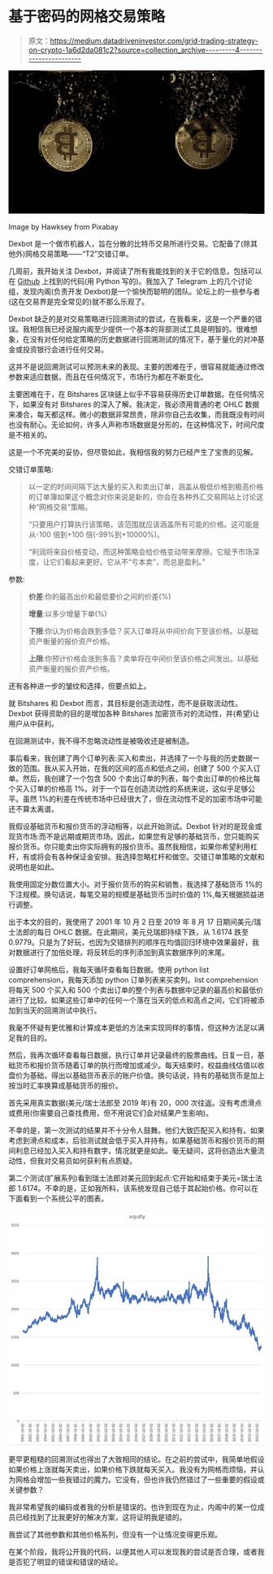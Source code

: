 # 基于密码的网格交易策略

> 原文：<https://medium.datadriveninvestor.com/grid-trading-strategy-on-crypto-1a6d2da081c2?source=collection_archive---------4----------------------->

![](img/a3af398ffc769170916c4c1aa4a0e494.png)

Image by Hawksey from Pixabay

Dexbot 是一个做市机器人，旨在分散的比特币交易所进行交易。它配备了(除其他外)网格交易策略——“T2”交错订单。

几周前，我开始关注 Dexbot，并阅读了所有我能找到的关于它的信息，包括可以在 [Github](https://github.com/Codaone/DEXBot/wiki/The-Staggered-Orders-strategy) 上找到的代码(用 Python 写的)。我加入了 Telegram 上的几个讨论组，发现内阁(负责开发 Dexbot)是一个愉快而聪明的团队。论坛上的一些参与者(这在交易界是完全常见的)就不那么乐观了。

Dexbot 缺乏的是对交易策略进行回溯测试的尝试，在我看来，这是一个严重的错误。我相信我已经说服内阁至少提供一个基本的背部测试工具是明智的。很难想象，在没有对任何给定策略的历史数据进行回溯测试的情况下，基于量化的对冲基金或投资银行会进行任何交易。

这并不是说回溯测试可以预测未来的表现。主要的困难在于，很容易就能通过修改参数来适应数据，而且在任何情况下，市场行为都在不断变化。

主要困难在于，在 Bitshares 区块链上似乎不容易获得历史订单数据。在任何情况下，如果没有对 Bitshares 的深入了解。我决定，我必须用普通的老 OHLC 数据来凑合，每天都这样。微小的数据非常昂贵，除非你自己去收集，而我既没有时间也没有耐心。无论如何，许多人声称市场数据是分形的，在这种情况下，时间尺度是不相关的。

这是一个不完美的妥协，但尽管如此，我相信我的努力已经产生了宝贵的见解。

交错订单策略:

> 以一定的时间间隔下达大量的买入和卖出订单，涵盖从极低价格到极高价格的订单簿如果这个概念对你来说是新的，你会在各种外汇交易网站上讨论这种“网格交易”策略。
> 
> “只要用户打算执行该策略，该范围就应该涵盖所有可能的价格。这可能是从-100 倍到+100 倍(-99%到+10000%)。
> 
> “利润将来自价格变动，而这种策略会给价格变动带来摩擦。它赋予市场深度，让它们看起来更好。它从不“亏本卖”，而总是盈利。”

参数:

> **价差**:你的最高出价和最低要价之间的价差(%)
> 
> **增量**:以多少增量下单(%)
> 
> **下限**:你认为价格会跌到多低？买入订单将从中间价向下至该价格。以基础资产衡量的报价资产价格。
> 
> **上限**:你预计价格会涨到多高？卖单将在中间价至该价格之间发出。以基础资产衡量的报价资产价格。

还有各种进一步的皱纹和选择，但要点如上。

就 Bitshares 和 Dexbot 而言，其目标是创造流动性，而不是获取流动性。Dexbot 获得资助的目的是增加各种 Bitshares 加密货币对的流动性，并(希望)让用户从中获利。

在回溯测试中，我不得不忽略流动性是被吸收还是被制造。

事后看来，我创建了两个订单列表:买入和卖出，并选择了一个与我的历史数据一致的范围。我从买入开始，在我的区间的高点和低点之间，创建了 500 个买入订单。然后，我创建了一个包含 500 个卖出订单的列表，每个卖出订单的价格比每个买入订单的价格高 1%。对于一个旨在创造流动性的系统来说，这似乎足够公平。虽然 1%的利差在传统市场中已经很大了，但在流动性不足的加密市场中可能还不算太离谱。

我假设基础货币和报价货币的浮动相等，以此开始测试。Dexbot 针对的是现金或现货市场:而不是远期或期货市场。因此，如果您有足够的基础货币，您只能购买报价货币。你只能卖出你实际拥有的报价货币。虽然我相信，如果你希望利用杠杆，有或将会有各种保证金安排。我选择忽略杠杆和做空。交错订单策略的文献和说明也是如此。

我使用固定分数位置大小。对于报价货币的购买和销售，我选择了基础货币 1%的下注规模。换句话说，每笔交易的规模是基础货币当时价值的 1%,每天根据损益进行调整。

出于本文的目的，我使用了 2001 年 10 月 2 日至 2019 年 8 月 17 日期间美元/瑞士法郎的每日 OHLC 数据。在此期间，美元兑瑞郎持续下跌，从 1.6174 跌至 0.9779。只是为了好玩，也因为交错排列的顺序在均值回归环境中效果最好，我对数据进行了加倍处理，将反转后的序列添加到真实数据序列的末尾。

设置好订单网格后，我每天循环查看每日数据。使用 python list comprehension，我每天添加 python 订单列表来买卖列。list comprehension 将每天 500 个买入和 500 个卖出订单的整个列表与数据中记录的最高价和最低价进行了比较。如果这些订单中的任何一个落在当天的低点和高点之间，它们将被添加到当天的回溯测试中执行。

我毫不怀疑有更优雅和计算成本更低的方法来实现同样的事情，但这种方法足以满足我的目的。

然后，我再次循环查看每日数据，执行订单并记录最终的股票曲线。日复一日，基础货币和报价货币随着订单的执行而增加或减少。每天结束时，权益曲线估值以收盘价为基础，得出以基础货币表示的账户价值。换句话说，持有的基础货币是加上按当时汇率换算成基础货币的报价。

首先采用真实数据(美元/瑞士法郎至 2019 年)有 20，000 次往返。没有考虑滑点或费用(你需要自己查找费用，但不用说它们会对结果产生影响)。

不幸的是，第一次测试的结果并不十分令人鼓舞。他们大致匹配买入和持有。如果考虑到滑点和成本，后验测试就会低于买入并持有。如果基础货币和报价货币的期间利息已经加入买入和持有数字，情况就更是如此。毫无疑问，这将创造出大量流动性，但我对交易员如何获利有点质疑。

第二个测试(扩展系列)看到瑞士法郎对美元回到起点:它开始和结束于美元=瑞士法郎 1.6174。不幸的是，正如我所料，该系统发现自己低于其起始价格。你可以在下面看到一个系统公平的图表。

![](img/57b131433e0fc1835e79ad354f911e96.png)

更早更粗糙的回溯测试也得出了大致相同的结论。在之前的尝试中，我简单地假设如果价格上涨就每天卖出，如果价格下跌就每天买入。我没有为网格而烦恼，并认为网格会增加一些我错过的魔力。它没有，但也许我仍然错过了一些重要的假设或关键参数？

我非常希望我的编码或者我的分析是错误的。也许到现在为止，内阁中的某一位成员已经找到了比我更好的解决方案，这将证明我是错的。

我尝试了其他参数和其他价格系列，但没有一个让情况变得更乐观。

在某个阶段，我将公开我的代码，以便其他人可以发现我的尝试是否合理，或者我是否犯了明显的错误和错误的结论。